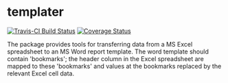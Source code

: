 
<!-- README.md is generated from README.Rmd. Please edit that file -->
templater
=========

[![Travis-CI Build Status](https://travis-ci.org/NickPTaylor/templater.svg?branch=master)](https://travis-ci.org/NickPTaylor/templater) [![Coverage Status](https://img.shields.io/codecov/c/github/NickPTaylor/templater/master.svg)](https://codecov.io/github/NickPTaylor/templater?branch=master)

The package provides tools for transferring data from a MS Excel spreadsheet to an MS Word report template. The word template should contain 'bookmarks'; the header column in the Excel spreadsheet are mapped to these 'bookmarks' and values at the bookmarks replaced by the relevant Excel cell data.
